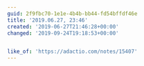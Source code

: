 ```yaml
---
guid: 2f9fbc70-1e1e-4b4b-bb44-fd54bffdf46e
title: '2019.06.27, 23:46'
created: '2019-06-27T21:46:28+00:00'
changed: '2019-09-24T19:18:53+00:00'


like_of: 'https://adactio.com/notes/15407'
---
```


